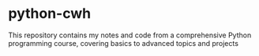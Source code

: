 # python-cwh
This repository contains my notes and code from a comprehensive Python programming course, covering basics to advanced topics and projects
